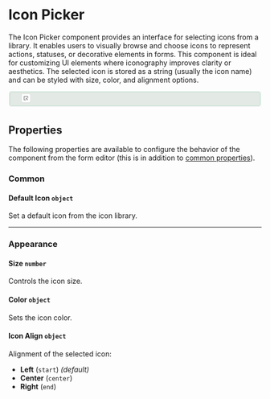 # Icon Picker

The Icon Picker component provides an interface for selecting icons from a library. It enables users to visually browse and choose icons to represent actions, statuses, or decorative elements in forms. This component is ideal for customizing UI elements where iconography improves clarity or aesthetics. The selected icon is stored as a string (usually the icon name) and can be styled with size, color, and alignment options.

![Image](../Advanced/images/iconpicker1.png)

## Properties

The following properties are available to configure the behavior of the component from the form editor (this is in addition to [common properties](/docs/front-end-basics/form-components/common-component-properties)).


### Common

#### Default Icon `object`
Set a default icon from the icon library.
____

### Appearance

#### **Size** `number`
Controls the icon size.

#### **Color** `object`

Sets the icon color.

#### **Icon Align** `object`
Alignment of the selected icon:
- **Left** (`start`) *(default)*
- **Center** (`center`)
- **Right** (`end`)



